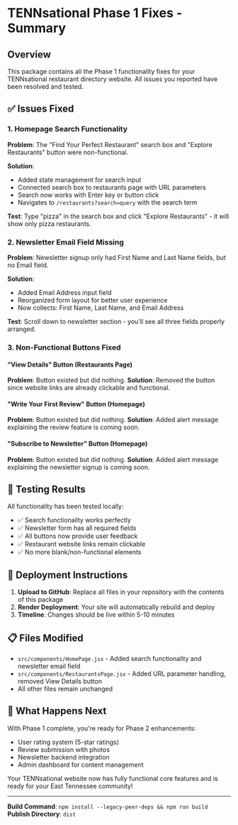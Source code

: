 # TENNsational Phase 1 Fixes - Summary

## Overview
This package contains all the Phase 1 functionality fixes for your TENNsational restaurant directory website. All issues you reported have been resolved and tested.

## ✅ Issues Fixed

### 1. Homepage Search Functionality
**Problem**: The "Find Your Perfect Restaurant" search box and "Explore Restaurants" button were non-functional.

**Solution**: 
- Added state management for search input
- Connected search box to restaurants page with URL parameters
- Search now works with Enter key or button click
- Navigates to `/restaurants?search=query` with the search term

**Test**: Type "pizza" in the search box and click "Explore Restaurants" - it will show only pizza restaurants.

### 2. Newsletter Email Field Missing
**Problem**: Newsletter signup only had First Name and Last Name fields, but no Email field.

**Solution**:
- Added Email Address input field
- Reorganized form layout for better user experience
- Now collects: First Name, Last Name, and Email Address

**Test**: Scroll down to newsletter section - you'll see all three fields properly arranged.

### 3. Non-Functional Buttons Fixed

#### "View Details" Button (Restaurants Page)
**Problem**: Button existed but did nothing.
**Solution**: Removed the button since website links are already clickable and functional.

#### "Write Your First Review" Button (Homepage)
**Problem**: Button existed but did nothing.
**Solution**: Added alert message explaining the review feature is coming soon.

#### "Subscribe to Newsletter" Button (Homepage)
**Problem**: Button existed but did nothing.
**Solution**: Added alert message explaining the newsletter signup is coming soon.

## 🧪 Testing Results

All functionality has been tested locally:
- ✅ Search functionality works perfectly
- ✅ Newsletter form has all required fields
- ✅ All buttons now provide user feedback
- ✅ Restaurant website links remain clickable
- ✅ No more blank/non-functional elements

## 🚀 Deployment Instructions

1. **Upload to GitHub**: Replace all files in your repository with the contents of this package
2. **Render Deployment**: Your site will automatically rebuild and deploy
3. **Timeline**: Changes should be live within 5-10 minutes

## 📋 Files Modified

- `src/components/HomePage.jsx` - Added search functionality and newsletter email field
- `src/components/RestaurantsPage.jsx` - Added URL parameter handling, removed View Details button
- All other files remain unchanged

## 🔄 What Happens Next

With Phase 1 complete, you're ready for Phase 2 enhancements:
- User rating system (5-star ratings)
- Review submission with photos
- Newsletter backend integration
- Admin dashboard for content management

Your TENNsational website now has fully functional core features and is ready for your East Tennessee community!

---

**Build Command**: `npm install --legacy-peer-deps && npm run build`
**Publish Directory**: `dist`

